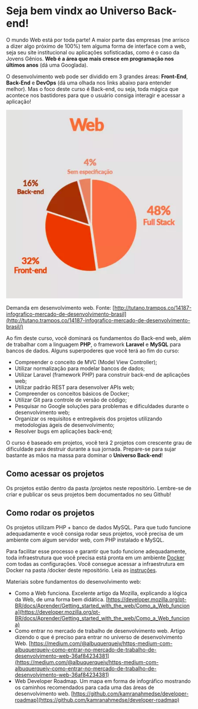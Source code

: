# Seja bem vindx ao Universo Back-end!

O mundo Web está por toda parte! A maior parte das empresas (me arrisco a dizer algo próximo de 100%) tem alguma forma de interface com a web, seja seu site institucional ou aplicações sofisticadas, como é o caso da Jovens Gênios. **Web é a área que mais cresce em programação nos últimos anos** (dá uma Googlada).

O desenvolvimento web pode ser dividido em 3 grandes áreas: **Front-End**, **Back-End** e **DevOps** (dá uma olhada nos links abaixo para entender melhor). Mas o foco deste curso é Back-end, ou seja, toda mágica que acontece nos bastidores para que o usuário consiga interagir e acessar a aplicação!

![desenvolvimento web](imagens/desenvolvimento_web.png?raw=true)  

Demanda em desenvolvimento web. Fonte: [http://tutano.trampos.co/14187-infografico-mercado-de-desenvolvimento-brasil](http://tutano.trampos.co/14187-infografico-mercado-de-desenvolvimento-brasil/)

Ao fim deste curso, você dominará os fundamentos do Back-end web, além de trabalhar com a linguagem **PHP**, o framework **Laravel** e **MySQL** para bancos de dados. Alguns superpoderes que você terá ao fim do curso:

*   Compreender o conceito de MVC (Model View Controller);
*   Utilizar normalização para modelar bancos de dados;
*   Utilizar Laravel (framework PHP) para construir back-end de aplicações web;
*   Utilizar padrão REST para desenvolver APIs web;
*   Compreender os conceitos básicos de Docker;
*   Utilizar Git para controle de versão de código;
*   Pesquisar no Google soluções para problemas e dificuldades durante o desenvolvimento web;
*   Organizar os requisitos e entregáveis dos projetos utilizando metodologias ágeis de desenvolvimento;
*   Resolver bugs em aplicações back-end;

O curso é baseado em projetos, você terá 2 projetos com crescente grau de dificuldade para destruir durante a sua jornada. Prepare-se para sujar bastante as mãos na massa para dominar o **Universo Back-end**!

## Como acessar os projetos

Os projetos estão dentro da pasta /projetos neste repositório. Lembre-se de criar e publicar os seus projetos bem documentados no seu Github!

## Como rodar os projetos

Os projetos utilizam PHP + banco de dados MySQL. Para que tudo funcione adequadamente e você consiga rodar seus projetos, você precisa de um ambiente com algum servidor web, com PHP instalado e MySQL.

Para facilitar esse processo e garantir que tudo funcione adequadamente, toda infraestrutura que você precisa está pronta em um ambiente [Docker](https://www.docker.com/) com todas as configurações. Você consegue acessar a infraestrutura em Docker na pasta /docker deste repositório. Leia as [instruções](docker/Instruções.md).


Materiais sobre fundamentos do desenvolvimento web:

*   Como a Web funciona. Excelente artigo da Mozilla, explicando a lógica da Web, de uma forma bem didática. [https://developer.mozilla.org/pt-BR/docs/Aprender/Getting_started_with_the_web/Como_a_Web_funciona](https://developer.mozilla.org/pt-BR/docs/Aprender/Getting_started_with_the_web/Como_a_Web_funciona)
*   Como entrar no mercado de trabalho de desenvolvimento web. Artigo dizendo o que é preciso para entrar no universo de desenvolvimento Web. [https://medium.com/@albuquerquejv/https-medium-com-albuquerquejv-como-entrar-no-mercado-de-trabalho-de-desenvolvimento-web-36af84234381](https://medium.com/@albuquerquejv/https-medium-com-albuquerquejv-como-entrar-no-mercado-de-trabalho-de-desenvolvimento-web-36af84234381)
*   Web Developer Roadmap. Um mapa em forma de infográfico mostrando os caminhos recomendados para cada uma das áreas de desenvolvimento web. [https://github.com/kamranahmedse/developer-roadmap](https://github.com/kamranahmedse/developer-roadmap)
